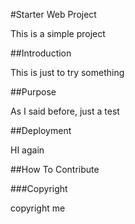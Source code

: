 #Starter Web Project

This is a simple project

##Introduction 

This is just to try something

##Purpose 

As I said before, just a test

##Deployment

HI again

##How To Contribute

###Copyright

copyright me